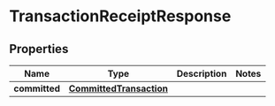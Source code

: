 

# TransactionReceiptResponse


## Properties

| Name | Type | Description | Notes |
|------------ | ------------- | ------------- | -------------|
|**committed** | [**CommittedTransaction**](CommittedTransaction.md) |  |  |



